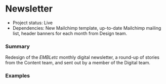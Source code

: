 # Newsletter

- Project status: Live
- Dependencies: New Mailchimp template, up-to-date Mailchimp mailing list, header banners for each month from Design team. 

### Summary

Redesign of the *EMBLetc* monthly digital newsletter, a round-up of stories from the Content team, and sent out by a member of the Digital team. 

### Examples

